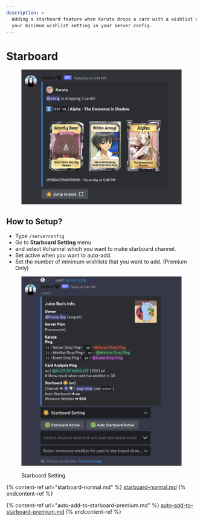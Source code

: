```yaml
---
description: >-
  Adding a starboard feature when Karuta drops a card with a wishlist exceeding
  your minimum wishlist setting in your server config.
---
```


# Starboard

<figure><img src="../../.gitbook/assets/image (47).png" alt=""><figcaption></figcaption></figure>

## **How to Setup?**

* Type `/serverconfig`&#x20;
* Go to **Starboard Setting** menu
* and select #channel which you want to make starboard channel.&#x20;
* Set active when you want to auto-add.
* Set the number of minimum wishlists that you want to add. (Premium Only)

<figure><img src="../../.gitbook/assets/image (46).png" alt=""><figcaption><p>Starboard Setting</p></figcaption></figure>

{% content-ref url="starboard-normal.md" %}
[starboard-normal.md](starboard-normal.md)
{% endcontent-ref %}

{% content-ref url="auto-add-to-starboard-premium.md" %}
[auto-add-to-starboard-premium.md](auto-add-to-starboard-premium.md)
{% endcontent-ref %}
